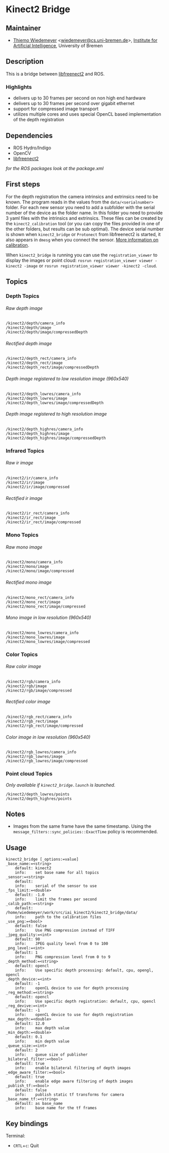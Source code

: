 # Kinect2 Bridge

## Maintainer

- [Thiemo Wiedemeyer](https://ai.uni-bremen.de/team/thiemo_wiedemeyer) <<wiedemeyer@cs.uni-bremen.de>>, [Institute for Artificial Intelligence](http://ai.uni-bremen.de/), University of Bremen

## Description

This is a bridge between [libfreenect2](https://github.com/OpenKinect/libfreenect2) and ROS.

### Highlights

- delivers up to 30 frames per second on non high end hardware
- delivers up to 30 frames per second over gigabit ethernet
- support for compressed image transport
- utilizes multiple cores and uses special OpenCL based implementation of the depth registration

## Dependencies

- ROS Hydro/Indigo
- OpenCV
- [libfreenect2](https://github.com/OpenKinect/libfreenect2)

*for the ROS packages look at the package.xml*

## First steps

For the depth registration the camera intrinsics and extrinsics need to be known. The program reads in the values from the `data/<serialnumber>` folder. For each new sensor you need to add a subfolder with the serial number of the device as the folder name. In this folder you need to provide 3 yaml files with the intrinsics and extrinsics. These files can be created by the `kinect2_calibration` tool (or you can copy the files provided in one of the other folders, but results can be sub optimal). The device serial number is shown when `kinect2_bridge` or `Protonect` from libfreenect2 is started, it also appears in `dmesg` when you connect the sensor. [More information on calibration](../kinect2_calibration#calibrating-the-kinect-one).

When `kinect2_bridge` is running you can use the `registration_viewer` to display the images or point cloud: `rosrun registration_viewer viewer -kinect2 -image` or `rosrun registration_viewer viewer -kinect2 -cloud`.

## Topics

### Depth Topics

###### Raw depth image
```
/kinect2/depth/camera_info
/kinect2/depth/image
/kinect2/depth/image/compressedDepth
```

###### Rectified depth image
```
/kinect2/depth_rect/camera_info
/kinect2/depth_rect/image
/kinect2/depth_rect/image/compressedDepth
```

###### Depth image registered to low resolution image (960x540)
```
/kinect2/depth_lowres/camera_info
/kinect2/depth_lowres/image
/kinect2/depth_lowres/image/compressedDepth
```

###### Depth image registered to high resolution image
```
/kinect2/depth_highres/camera_info
/kinect2/depth_highres/image
/kinect2/depth_highres/image/compressedDepth
```

### Infrared Topics

###### Raw ir image
```
/kinect2/ir/camera_info
/kinect2/ir/image
/kinect2/ir/image/compressed
```

###### Rectified ir image
```
/kinect2/ir_rect/camera_info
/kinect2/ir_rect/image
/kinect2/ir_rect/image/compressed
```

### Mono Topics

###### Raw mono image
```
/kinect2/mono/camera_info
/kinect2/mono/image
/kinect2/mono/image/compressed
```

###### Rectified mono image
```
/kinect2/mono_rect/camera_info
/kinect2/mono_rect/image
/kinect2/mono_rect/image/compressed
```

###### Mono image in low resolution (960x540)
```
/kinect2/mono_lowres/camera_info
/kinect2/mono_lowres/image
/kinect2/mono_lowres/image/compressed
```

### Color Topics

###### Raw color image
```
/kinect2/rgb/camera_info
/kinect2/rgb/image
/kinect2/rgb/image/compressed
```

###### Rectified color image
```
/kinect2/rgb_rect/camera_info
/kinect2/rgb_rect/image
/kinect2/rgb_rect/image/compressed
```

###### Color image in low resolution (960x540)
```
/kinect2/rgb_lowres/camera_info
/kinect2/rgb_lowres/image
/kinect2/rgb_lowres/image/compressed
```

### Point cloud Topics
*Only available if `kinect2_bridge.launch` is launched.*

```
/kinect2/depth_lowres/points
/kinect2/depth_highres/points
```

## Notes

- Images from the same frame have the same timestamp. Using the `message_filters::sync_policies::ExactTime` policy is recommended.

## Usage

```
kinect2_bridge [_options:=value]
_base_name:=<string>
    default: kinect2
    info:    set base name for all topics
_sensor:=<string>
    default:
    info:    serial of the sensor to use
_fps_limit:=<double>
    default: -1.0
    info:    limit the frames per second
_calib_path:=<string>
    default: /home/wiedemeyer/work/src/iai_kinect2/kinect2_bridge/data/
    info:    path to the calibration files
_use_png:=<bool>
    default: false
    info:    Use PNG compression instead of TIFF
_jpeg_quality:=<int>
    default: 90
    info:    JPEG quality level from 0 to 100
_png_level:=<int>
    default: 1
    info:    PNG compression level from 0 to 9
_depth_method:=<string>
    default: opencl
    info:    Use specific depth processing: default, cpu, opengl, opencl
_depth_device:=<int>
    default: -1
    info:    openCL device to use for depth processing
_reg_method:=<string>
    default: opencl
    info:    Use specific depth registration: default, cpu, opencl
_reg_devive:=<int>
    default: -1
    info:    openCL device to use for depth registration
_max_depth:=<double>
    default: 12.0
    info:    max depth value
_min_depth:=<double>
    default: 0.1
    info:    min depth value
_queue_size:=<int>
    default: 2
    info:    queue size of publisher
_bilateral_filter:=<bool>
    default: true
    info:    enable bilateral filtering of depth images
_edge_aware_filter:=<bool>
    default: true
    info:    enable edge aware filtering of depth images
_publish_tf:=<bool>
    default: false
    info:    publish static tf transforms for camera
_base_name_tf:=<string>
    default: as base_name
    info:    base name for the tf frames
```

## Key bindings

Terminal:
- `CRTL`+`c`: Quit

